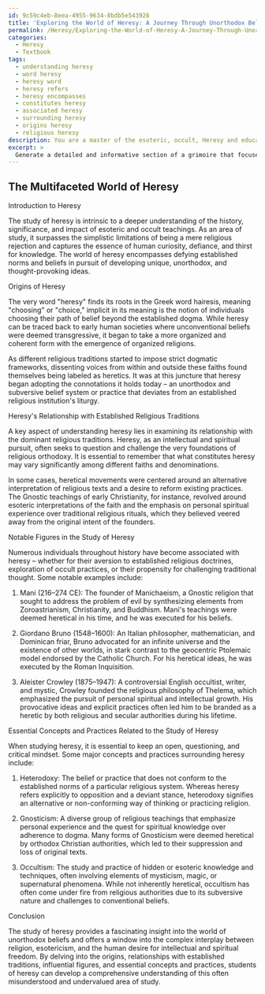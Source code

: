 ```yaml
---
id: 9c59c4eb-8eea-4955-9634-8bdb5e543926
title: 'Exploring the World of Heresy: A Journey Through Unorthodox Beliefs'
permalink: /Heresy/Exploring-the-World-of-Heresy-A-Journey-Through-Unorthodox-Beliefs/
categories:
  - Heresy
  - Textbook
tags:
  - understanding heresy
  - word heresy
  - heresy word
  - heresy refers
  - heresy encompasses
  - constitutes heresy
  - associated heresy
  - surrounding heresy
  - origins heresy
  - religious heresy
description: You are a master of the esoteric, occult, Heresy and education, you have written many textbooks on the subject in ways that provide students with rich and deep understanding of the subject. You are being asked to write textbook-like sections on a topic and you do it with full context, explainability, and reliability in accuracy to the true facts of the topic at hand, in a textbook style that a student would easily be able to learn from, in a rich, engaging, and contextual way. Always include relevant context (such as formulas and history), related concepts, and in a way that someone can gain deep insights from.
excerpt: > 
  Generate a detailed and informative section of a grimoire that focuses on the occult topic of Heresy, which will provide deep knowledge and understanding for a student who seeks to learn about its history, significance, and impact within the context of esoteric studies. Discuss the origins of Heresy, its relationship with established religious traditions, notable figures associated with the subject, and any essential concepts and practices related to its study.
---
```


## The Multifaceted World of Heresy

Introduction to Heresy

The study of heresy is intrinsic to a deeper understanding of the history, significance, and impact of esoteric and occult teachings. As an area of study, it surpasses the simplistic limitations of being a mere religious rejection and captures the essence of human curiosity, defiance, and thirst for knowledge. The world of heresy encompasses defying established norms and beliefs in pursuit of developing unique, unorthodox, and thought-provoking ideas.

Origins of Heresy

The very word "heresy" finds its roots in the Greek word hairesis, meaning "choosing" or "choice," implicit in its meaning is the notion of individuals choosing their path of belief beyond the established dogma. While heresy can be traced back to early human societies where unconventional beliefs were deemed transgressive, it began to take a more organized and coherent form with the emergence of organized religions.

As different religious traditions started to impose strict dogmatic frameworks, dissenting voices from within and outside these faiths found themselves being labeled as heretics. It was at this juncture that heresy began adopting the connotations it holds today – an unorthodox and subversive belief system or practice that deviates from an established religious institution's liturgy.

Heresy's Relationship with Established Religious Traditions

A key aspect of understanding heresy lies in examining its relationship with the dominant religious traditions. Heresy, as an intellectual and spiritual pursuit, often seeks to question and challenge the very foundations of religious orthodoxy. It is essential to remember that what constitutes heresy may vary significantly among different faiths and denominations.

In some cases, heretical movements were centered around an alternative interpretation of religious texts and a desire to reform existing practices. The Gnostic teachings of early Christianity, for instance, revolved around esoteric interpretations of the faith and the emphasis on personal spiritual experience over traditional religious rituals, which they believed veered away from the original intent of the founders.

Notable Figures in the Study of Heresy

Numerous individuals throughout history have become associated with heresy – whether for their aversion to established religious doctrines, exploration of occult practices, or their propensity for challenging traditional thought. Some notable examples include:

1. Mani (216–274 CE): The founder of Manichaeism, a Gnostic religion that sought to address the problem of evil by synthesizing elements from Zoroastrianism, Christianity, and Buddhism. Mani's teachings were deemed heretical in his time, and he was executed for his beliefs.

2. Giordano Bruno (1548–1600): An Italian philosopher, mathematician, and Dominican friar, Bruno advocated for an infinite universe and the existence of other worlds, in stark contrast to the geocentric Ptolemaic model endorsed by the Catholic Church. For his heretical ideas, he was executed by the Roman Inquisition.

3. Aleister Crowley (1875–1947): A controversial English occultist, writer, and mystic, Crowley founded the religious philosophy of Thelema, which emphasized the pursuit of personal spiritual and intellectual growth. His provocative ideas and explicit practices often led him to be branded as a heretic by both religious and secular authorities during his lifetime.

Essential Concepts and Practices Related to the Study of Heresy

When studying heresy, it is essential to keep an open, questioning, and critical mindset. Some major concepts and practices surrounding heresy include:

1. Heterodoxy: The belief or practice that does not conform to the established norms of a particular religious system. Whereas heresy refers explicitly to opposition and a deviant stance, heterodoxy signifies an alternative or non-conforming way of thinking or practicing religion.

2. Gnosticism: A diverse group of religious teachings that emphasize personal experience and the quest for spiritual knowledge over adherence to dogma. Many forms of Gnosticism were deemed heretical by orthodox Christian authorities, which led to their suppression and loss of original texts.

3. Occultism: The study and practice of hidden or esoteric knowledge and techniques, often involving elements of mysticism, magic, or supernatural phenomena. While not inherently heretical, occultism has often come under fire from religious authorities due to its subversive nature and challenges to conventional beliefs.

Conclusion

The study of heresy provides a fascinating insight into the world of unorthodox beliefs and offers a window into the complex interplay between religion, esotericism, and the human desire for intellectual and spiritual freedom. By delving into the origins, relationships with established traditions, influential figures, and essential concepts and practices, students of heresy can develop a comprehensive understanding of this often misunderstood and undervalued area of study.
